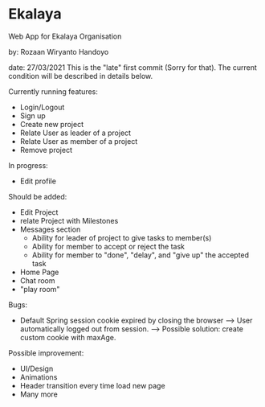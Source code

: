 # Ekalaya
Web App for Ekalaya Organisation

by: Rozaan Wiryanto Handoyo

date: 27/03/2021
This is the "late" first commit (Sorry for that). 
The current condition will be described in details below.

Currently running features:
- Login/Logout
- Sign up
- Create new project
- Relate User as leader of a project
- Relate User as member of a project
- Remove project


In progress:
- Edit profile

Should be added:
- Edit Project
- relate Project with Milestones
- Messages section
  - Ability for leader of project to give tasks to member(s)
  - Ability for member to accept or reject the task
  - Ability for member to "done", "delay", and "give up" the accepted task
- Home Page
- Chat room
- "play room"

Bugs:
- Default Spring session cookie expired by closing the browser --> User automatically logged out from session.
    --> Possible solution: create custom cookie with maxAge.
    
Possible improvement:
- UI/Design
- Animations
- Header transition every time load new page
- Many more
